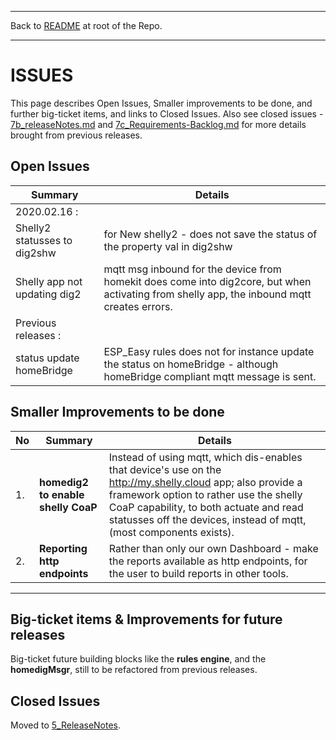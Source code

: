 * * *
Back to [README](../README.md) at root of the Repo. 
* * *
 

# ISSUES

This page describes Open Issues, Smaller improvements to be done, and further big-ticket items, and links to Closed Issues. Also see closed issues - [7b_releaseNotes.md](7b_releaseNotes.md) and [7c_Requirements-Backlog.md](7c_Requirements-Backlog.md) for more details brought from previous releases.   

## Open Issues  

| Summary                     | Details |
|-----------------------------|---------|
|2020.02.16 :                 |         |
|Shelly2 statusses to dig2shw | for New shelly2 - does not save the status of the property val in dig2shw |  
|Shelly app not updating dig2 | mqtt msg inbound for the device from homekit does come into dig2core, but when activating from shelly app, the inbound mqtt creates errors.
| Previous releases :         |         |
| status update homeBridge    | ESP_Easy rules does not for instance update the status on homeBridge - although homeBridge compliant mqtt message is sent.



## Smaller Improvements to be done    

|No| Summary  | Details |
|--|----------|---------|
|1.|**homedig2 to enable shelly CoaP** | Instead of using mqtt, which dis-enables that device's use on the http://my.shelly.cloud app; also provide a framework option to rather use the shelly CoaP capability, to both actuate and read statusses off the devices, instead of mqtt, (most components exists). |
|2.|**Reporting http endpoints** | Rather than only our own Dashboard - make the reports available as http endpoints, for the user to build reports in other tools. |


* * *   
## Big-ticket items & Improvements for future releases  

Big-ticket future building blocks like the **rules engine**, and the **homedigMsgr**, still to be refactored from previous releases.

## Closed Issues      

Moved to [5_ReleaseNotes](7b_ReleaseNotes.md).   